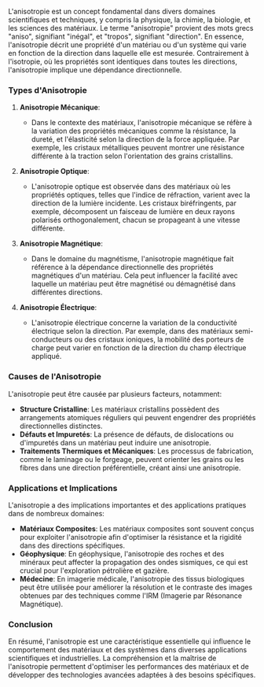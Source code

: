 L'anisotropie est un concept fondamental dans divers domaines scientifiques et techniques, y compris la physique, la chimie, la biologie, et les sciences des matériaux. Le terme "anisotropie" provient des mots grecs "aniso", signifiant "inégal", et "tropos", signifiant "direction". En essence, l'anisotropie décrit une propriété d'un matériau ou d'un système qui varie en fonction de la direction dans laquelle elle est mesurée. Contrairement à l'isotropie, où les propriétés sont identiques dans toutes les directions, l'anisotropie implique une dépendance directionnelle.

### Types d'Anisotropie

1. **Anisotropie Mécanique**:
   - Dans le contexte des matériaux, l'anisotropie mécanique se réfère à la variation des propriétés mécaniques comme la résistance, la dureté, et l'élasticité selon la direction de la force appliquée. Par exemple, les cristaux métalliques peuvent montrer une résistance différente à la traction selon l'orientation des grains cristallins.

2. **Anisotropie Optique**:
   - L'anisotropie optique est observée dans des matériaux où les propriétés optiques, telles que l'indice de réfraction, varient avec la direction de la lumière incidente. Les cristaux biréfringents, par exemple, décomposent un faisceau de lumière en deux rayons polarisés orthogonalement, chacun se propageant à une vitesse différente.

3. **Anisotropie Magnétique**:
   - Dans le domaine du magnétisme, l'anisotropie magnétique fait référence à la dépendance directionnelle des propriétés magnétiques d'un matériau. Cela peut influencer la facilité avec laquelle un matériau peut être magnétisé ou démagnétisé dans différentes directions.

4. **Anisotropie Électrique**:
   - L'anisotropie électrique concerne la variation de la conductivité électrique selon la direction. Par exemple, dans des matériaux semi-conducteurs ou des cristaux ioniques, la mobilité des porteurs de charge peut varier en fonction de la direction du champ électrique appliqué.

### Causes de l'Anisotropie

L'anisotropie peut être causée par plusieurs facteurs, notamment:

- **Structure Cristalline**: Les matériaux cristallins possèdent des arrangements atomiques réguliers qui peuvent engendrer des propriétés directionnelles distinctes.
- **Défauts et Impuretés**: La présence de défauts, de dislocations ou d'impuretés dans un matériau peut induire une anisotropie.
- **Traitements Thermiques et Mécaniques**: Les processus de fabrication, comme le laminage ou le forgeage, peuvent orienter les grains ou les fibres dans une direction préférentielle, créant ainsi une anisotropie.

### Applications et Implications

L'anisotropie a des implications importantes et des applications pratiques dans de nombreux domaines:

- **Matériaux Composites**: Les matériaux composites sont souvent conçus pour exploiter l'anisotropie afin d'optimiser la résistance et la rigidité dans des directions spécifiques.
- **Géophysique**: En géophysique, l'anisotropie des roches et des minéraux peut affecter la propagation des ondes sismiques, ce qui est crucial pour l'exploration pétrolière et gazière.
- **Médecine**: En imagerie médicale, l'anisotropie des tissus biologiques peut être utilisée pour améliorer la résolution et le contraste des images obtenues par des techniques comme l'IRM (Imagerie par Résonance Magnétique).

### Conclusion

En résumé, l'anisotropie est une caractéristique essentielle qui influence le comportement des matériaux et des systèmes dans diverses applications scientifiques et industrielles. La compréhension et la maîtrise de l'anisotropie permettent d'optimiser les performances des matériaux et de développer des technologies avancées adaptées à des besoins spécifiques.